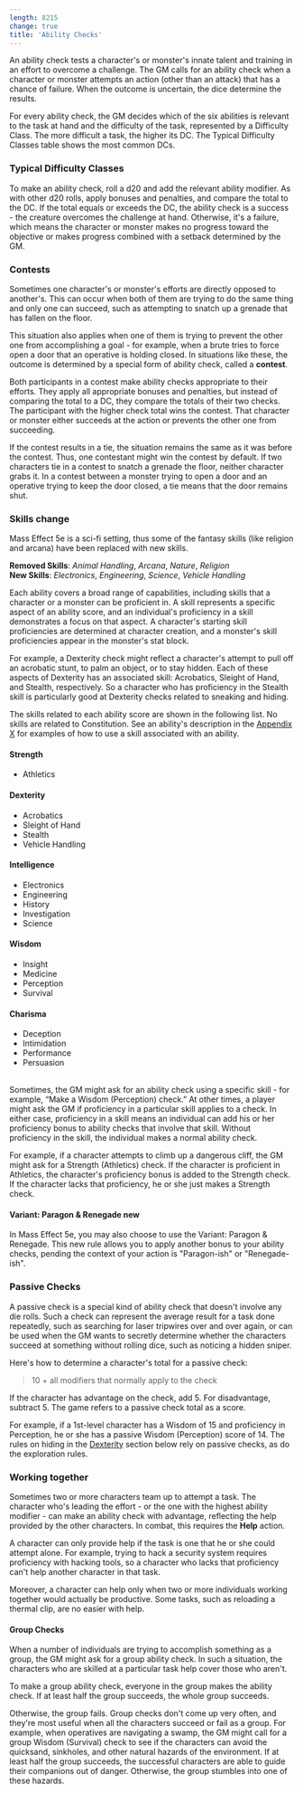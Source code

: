 ```yaml
---
length: 8215
change: true
title: 'Ability Checks'
---
```


An ability check tests a character's or monster's innate talent and training in an effort to overcome a challenge. The
GM calls for an ability check when a character or monster attempts an action (other than an attack) that has a chance
of failure. When the outcome is uncertain, the dice determine the results.

For every ability check, the GM decides which of the six abilities is relevant to the task at hand and the difficulty of
the task, represented by a Difficulty Class. The more difficult a task, the higher its DC. The Typical Difficulty Classes
table shows the most common DCs.


### Typical Difficulty Classes
<ai-dialog title="Typical Difficulty Classes table" component="typical-difficulty-classes-table"></ai-dialog>

To make an ability check, roll a d20 and add the relevant ability modifier. As with other d20 rolls, apply bonuses and
penalties, and compare the total to the DC. If the total equals or exceeds the DC, the ability check is a success -
the creature overcomes the challenge at hand. Otherwise, it's a failure, which means the character or monster makes
no progress toward the objective or makes progress combined with a setback determined by the GM.


### Contests
Sometimes one character's or monster's efforts are directly opposed to another's. This can occur when both of them are
trying to do the same thing and only one can succeed, such as attempting to snatch up a grenade that has fallen on the floor.

This situation also applies when one of them is trying to prevent the other one from accomplishing a goal - for example,
when a brute tries to force open a door that an operative is holding closed. In situations like these, the outcome is
determined by a special form of ability check, called a __contest__.

Both participants in a contest make ability checks appropriate to their efforts. They apply all appropriate bonuses and
penalties, but instead of comparing the total to a DC, they compare the totals of their two checks. The participant with
the higher check total wins the contest. That character or monster either succeeds at the action or prevents the other
one from succeeding.

If the contest results in a tie, the situation remains the same as it was before the contest. Thus, one contestant might
win the contest by default. If two characters tie in a contest to snatch a grenade the floor, neither character grabs it.
In a contest between a monster trying to open a door and an operative trying to keep the door closed, a tie means that
the door remains shut.


<h3>Skills <v-chip color="orange accent-2" text-color="black" class="v-chip--x-small">change</v-chip></h3>
Mass Effect 5e is a sci-fi setting, thus some of the fantasy skills (like religion and arcana) have been replaced with new
skills.

__Removed Skills__: _Animal Handling_, _Arcana_, _Nature_, _Religion_
\
__New Skills__: _Electronics_, _Engineering_, _Science_, _Vehicle Handling_

Each ability covers a broad range of capabilities, including skills that a character or a monster can be proficient in.
A skill represents a specific aspect of an ability score, and an individual's proficiency in a skill demonstrates a
focus on that aspect. A character's starting skill proficiencies are determined at character creation, and a monster's
skill proficiencies appear in the monster's stat block.

For example, a Dexterity check might reflect a character's attempt to pull off an acrobatic stunt, to palm an object, or
to stay hidden. Each of these aspects of Dexterity has an associated skill: Acrobatics, Sleight of Hand, and Stealth,
respectively. So a character who has proficiency in the Stealth skill is particularly good at Dexterity checks related
to sneaking and hiding.

The skills related to each ability score are shown in the following list. No skills are related to Constitution. See an
ability's description in the [Appendix X](needsLink) for examples of how to use a skill associated with an ability.

#### Strength
- Athletics

#### Dexterity
- Acrobatics
- Sleight of Hand
- Stealth
- Vehicle Handling

#### Intelligence
- Electronics
- Engineering
- History
- Investigation
- Science

#### Wisdom
- Insight
- Medicine
- Perception
- Survival

#### Charisma
- Deception
- Intimidation
- Performance
- Persuasion

\
Sometimes, the GM might ask for an ability check using a specific skill - for example, “Make a Wisdom (Perception) check.”
At other times, a player might ask the GM if proficiency in a particular skill applies to a check. In either case,
proficiency in a skill means an individual can add his or her proficiency bonus to ability checks that involve that
skill. Without proficiency in the skill, the individual makes a normal ability check.

For example, if a character attempts to climb up a dangerous cliff, the GM might ask for a Strength (Athletics) check. If
the character is proficient in Athletics, the character's proficiency bonus is added to the Strength check. If the character
lacks that proficiency, he or she just makes a Strength check.

<h4 class="m-3 subheading">Variant: Paragon & Renegade <v-chip color="secondary" text-color="white" class="v-chip--x-small">new</v-chip></h4>
In Mass Effect 5e, you may also choose to use the <nuxt-link to="/phb/rules/beyond-first-level#paragon-renegade">Variant: Paragon & Renegade</nuxt-link>.
This new rule allows you to apply another bonus to your ability checks, pending the context of your action is "Paragon-ish"
or "Renegade-ish".
<p></p>

### Passive Checks
A passive check is a special kind of ability check that doesn't involve any die rolls. Such a check can represent the
average result for a task done repeatedly, such as searching for laser tripwires over and over again, or can be used when
the GM wants to secretly determine whether the characters succeed at something without rolling dice, such as noticing a
hidden sniper.

Here's how to determine a character's total for a passive check:

> 10 + all modifiers that normally apply to the check

If the character has advantage on the check, add 5. For disadvantage, subtract 5. The game refers to a passive check
total as a score.

For example, if a 1st-level character has a Wisdom of 15 and proficiency in Perception, he or she has a passive Wisdom
(Perception) score of 14. The rules on hiding in the [Dexterity](#dexterity) section below rely on passive checks, as do
the exploration rules.

### Working together

Sometimes two or more characters team up to attempt a task. The character who's leading the effort - or the one with the
highest ability modifier - can make an ability check with advantage, reflecting the help provided by the other characters.
In combat, this requires the __Help__ action.

A character can only provide help if the task is one that he or she could attempt alone. For example, trying to hack a
security system requires proficiency with hacking tools, so a character who lacks that proficiency can't help another
character in that task.

Moreover, a character can help only when two or more individuals working together would actually be productive. Some
tasks, such as reloading a thermal clip, are no easier with help.

#### Group Checks
When a number of individuals are trying to accomplish something as a group, the GM might ask for a group ability check.
In such a situation, the characters who are skilled at a particular task help cover those who aren't.

To make a group ability check, everyone in the group makes the ability check. If at least half the group succeeds,
the whole group succeeds.

Otherwise, the group fails. Group checks don't come up very often, and they're most useful when all the characters
succeed or fail as a group. For example, when operatives are navigating a swamp, the GM might call for a group
Wisdom (Survival) check to see if the characters can avoid the quicksand, sinkholes, and other natural hazards of the
environment. If at least half the group succeeds, the successful characters are able to guide their companions out of
danger. Otherwise, the group stumbles into one of these hazards.

<source-reference pages="77-79"></source-reference>